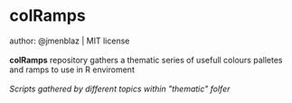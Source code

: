 # colRamps
author: @jmenblaz | MIT license
<br>
<br>
<b>colRamps</b> repository gathers a thematic series of usefull colours palletes and ramps to use in R enviroment 
<br>
<br>
<i>Scripts gathered by different topics within "thematic" folfer </i>
